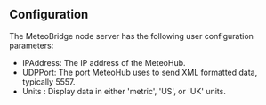 ## Configuration

The MeteoBridge node server has the following user configuration
parameters:

- IPAddress: The IP address of the MeteoHub.
- UDPPort: The port MeteoHub uses to send XML formatted data, typically 5557.
- Units : Display data in either 'metric', 'US', or 'UK' units.

